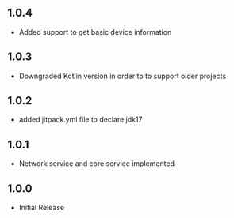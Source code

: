 ## 1.0.4

* Added support to get basic device information

## 1.0.3

* Downgraded Kotlin version in order to to support older projects

## 1.0.2

* added jitpack.yml file to declare jdk17

## 1.0.1

* Network service and core service implemented

## 1.0.0

* Initial Release
